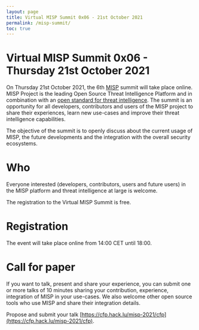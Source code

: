 ```yaml
---
layout: page
title: Virtual MISP Summit 0x06 - 21st October 2021
permalink: /misp-summit/
toc: true
---
```


# Virtual MISP Summit 0x06 - Thursday 21st October 2021

On Thursday 21st October 2021, the 6th [MISP](https://www.misp-project.org) summit will take place online. MISP Project is the leading Open Source Threat Intelligence Platform and in combination with an [open standard for threat intelligence](https://www.misp-standard.org/). The summit is an opportunity for all developers, contributors and users of the MISP project to share their experiences, learn new use-cases and improve their threat intelligence capabilities.

The objective of the summit is to openly discuss about the current usage of MISP, the future developments and the integration with the overall security ecosystems.

# Who

Everyone interested (developers, contributors, users and future users) in the MISP platform and threat intelligence at large is welcome.

The registration to the Virtual MISP Summit is free.

# Registration

The event will take place online from 14:00 CET until 18:00.

# Call for paper

If you want to talk, present and share your experience, you can submit one or more talks of 10 minutes sharing your contribution, experience, integration of MISP in your use-cases. We also welcome other open source tools who use MISP and share their integration details.

Propose and submit your talk [https://cfp.hack.lu/misp-2021/cfp](https://cfp.hack.lu/misp-2021/cfp).


